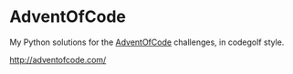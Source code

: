 # AdventOfCode

My Python solutions for the [AdventOfCode](http://adventofcode.com/) challenges, in codegolf style.

http://adventofcode.com/